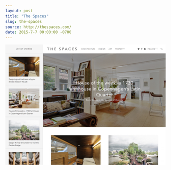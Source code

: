 ```yaml
---
layout: post
title: "The Spaces"
slug: the-spaces
source: http://thespaces.com/
date: 2015-7-7 00:00:00 -0700
---
```


<img src="/screenshots/the-spaces.jpg">
